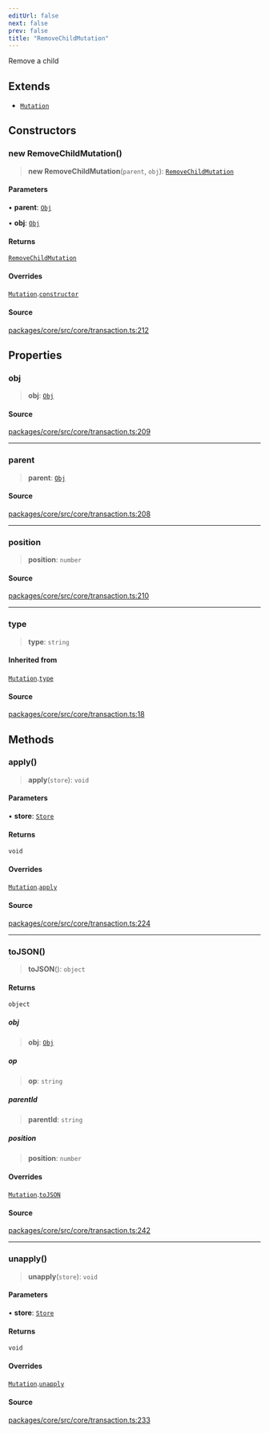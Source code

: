 ```yaml
---
editUrl: false
next: false
prev: false
title: "RemoveChildMutation"
---
```


Remove a child

## Extends

- [`Mutation`](/api-core/classes/mutation/)

## Constructors

### new RemoveChildMutation()

> **new RemoveChildMutation**(`parent`, `obj`): [`RemoveChildMutation`](/api-core/classes/removechildmutation/)

#### Parameters

• **parent**: [`Obj`](/api-core/classes/obj/)

• **obj**: [`Obj`](/api-core/classes/obj/)

#### Returns

[`RemoveChildMutation`](/api-core/classes/removechildmutation/)

#### Overrides

[`Mutation`](/api-core/classes/mutation/).[`constructor`](/api-core/classes/mutation/#constructors)

#### Source

[packages/core/src/core/transaction.ts:212](https://github.com/dgmjs/dgmjs/blob/main/packages/core/src/core/transaction.ts#L212)

## Properties

### obj

> **obj**: [`Obj`](/api-core/classes/obj/)

#### Source

[packages/core/src/core/transaction.ts:209](https://github.com/dgmjs/dgmjs/blob/main/packages/core/src/core/transaction.ts#L209)

***

### parent

> **parent**: [`Obj`](/api-core/classes/obj/)

#### Source

[packages/core/src/core/transaction.ts:208](https://github.com/dgmjs/dgmjs/blob/main/packages/core/src/core/transaction.ts#L208)

***

### position

> **position**: `number`

#### Source

[packages/core/src/core/transaction.ts:210](https://github.com/dgmjs/dgmjs/blob/main/packages/core/src/core/transaction.ts#L210)

***

### type

> **type**: `string`

#### Inherited from

[`Mutation`](/api-core/classes/mutation/).[`type`](/api-core/classes/mutation/#type)

#### Source

[packages/core/src/core/transaction.ts:18](https://github.com/dgmjs/dgmjs/blob/main/packages/core/src/core/transaction.ts#L18)

## Methods

### apply()

> **apply**(`store`): `void`

#### Parameters

• **store**: [`Store`](/api-core/classes/store/)

#### Returns

`void`

#### Overrides

[`Mutation`](/api-core/classes/mutation/).[`apply`](/api-core/classes/mutation/#apply)

#### Source

[packages/core/src/core/transaction.ts:224](https://github.com/dgmjs/dgmjs/blob/main/packages/core/src/core/transaction.ts#L224)

***

### toJSON()

> **toJSON**(): `object`

#### Returns

`object`

##### obj

> **obj**: [`Obj`](/api-core/classes/obj/)

##### op

> **op**: `string`

##### parentId

> **parentId**: `string`

##### position

> **position**: `number`

#### Overrides

[`Mutation`](/api-core/classes/mutation/).[`toJSON`](/api-core/classes/mutation/#tojson)

#### Source

[packages/core/src/core/transaction.ts:242](https://github.com/dgmjs/dgmjs/blob/main/packages/core/src/core/transaction.ts#L242)

***

### unapply()

> **unapply**(`store`): `void`

#### Parameters

• **store**: [`Store`](/api-core/classes/store/)

#### Returns

`void`

#### Overrides

[`Mutation`](/api-core/classes/mutation/).[`unapply`](/api-core/classes/mutation/#unapply)

#### Source

[packages/core/src/core/transaction.ts:233](https://github.com/dgmjs/dgmjs/blob/main/packages/core/src/core/transaction.ts#L233)

